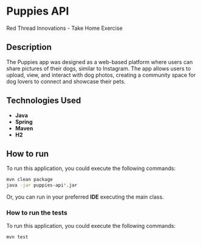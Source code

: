 # Puppies API
Red Thread Innovations - Take Home Exercise

## Description
The Puppies app was designed as a web-based platform where users can share pictures of their dogs, similar to Instagram. The app allows users to upload, view, and interact with dog photos, creating a community space for dog lovers to connect and showcase their pets.

## Technologies Used
- **Java**
- **Spring**
- **Maven**
- **H2**

## How to run
To run this application, you could execute the following commands:
```bash
mvn clean package
java -jar puppies-api*.jar
```
Or, you can run in your preferred **IDE** executing the main class.

### How to run the tests
To run this application, you could execute the following commands:
```bash
mvn test 
```